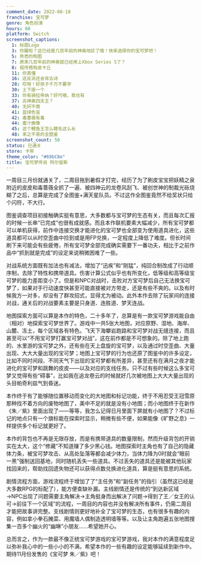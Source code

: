 ```yaml
---
comment_date: 2022-08-18
franchise: 宝可梦
genre: 角色扮演
hours: 60
platform: Switch
screenshot_captions: 
  1: 标题Logo
  3: 你醒啦？这已经是几百年前的神奥地区了哦！快来选择你的宝可梦吧！
  5: 熟悉的构图
  7: 原来几百年前的神奥就已经用上Xbox Series S了？
  8: 祖传搭档皮卡丘
  11: 你真懂
  16: 这反派还会背古诗
  28: 哎呀！好孩子千万不要学
  30: 土下座一个
  33: 你有骑拉帝纳？好巧哦，我也有
  37: 古神奥四天王？
  40: 无奸不商
  41: 蓝绿色盲
  42: 毒蔷薇有毒
  44: 蜜汁画像
  45: 这个鲤鱼王怎么睫毛这么长
  48: 来之不易的全图鉴
screenshot_count: 50
status: 已通关
store: 卡带
theme_color: "#69bC8e"
title: 宝可梦传说 阿尔宙斯
---
```

一周目三月份就通关了，二周目拖到暑假才打完，经历了为了刷皮宝宝把妖精之泉附近的皮皮和毒蔷薇全抓了一遍、被四神云的龙卷风刮飞、被创世神的制裁光砾烧糊了之后，总算是完成了全图鉴+满天星队员。不过这作全图鉴竟然不给奖状只给个闪符，不大行。

图鉴调查项目初接触确实挺有意思，大多数都与宝可梦的生态有关，而且每次汇报的时候一长串“已完成”也很有成就感。而且本作联机要素大幅减少，所有宝可梦都可以单机获得，前作中连接交换才能进化的宝可梦也全部变为使用道具进化，这些道具都可以从时空歪曲中捡到或是用FP兑换，一定程度上降低了难度。但长时间刷下来可能会有些疲倦，所有宝可梦全部完成确实需要下一番功夫，相比于之前作品中“抓到就是完成”的设定来说稍微困难了一些。

对战系统方面既有加法也有减法，增加了“迅疾”和“刚猛”，纯回合制改成了行动顺序制，去除了特性和携带道具。伤害计算公式似乎也有所变化，低等级和高等级宝可梦的能力差距变小了。但是和NPC对战时，击败对方宝可梦后自己无法换宝可梦了，如果对手行动速度快甚至可能直接被对方带走，还是有些不爽的。以及有时候我方一对多，却没有了群攻招式，显得尤为被动。此外本作去除了玩家间的连接对战，通关后的对战要素主要是只身道、连胜道、梦天连战。

地图探索方面可以算是本作的特色，二十多年了，总算是有一款宝可梦游戏能自由（相对）地探索宝可梦世界了。游戏中一共5张大地图，对应原野、湿地、海岸、山麓、冻土，每个区域各有特色。飞天下海攀岩跑路和宝可梦对战无缝连接，而且甚至可以“不用宝可梦打赢宝可梦对战”，这在前作都是不可想象的。除了地上跑的、水里游的宝可梦之外，还有些在天上盘旋的宝可梦，以及通过时空歪曲、大量出现、大大大量出现的宝可梦；地图上宝可梦的行为也还原了图鉴中的许多设定，比如不同时间段、不同天气下出现的宝可梦都有所差异，甚至还有在满月之夜才能进化的宝可梦和跳舞的皮皮——以及对应的支线任务。只不过有些时候这么多宝可梦又觉得有些“碍事”，比如我在追龙卷云的时候就好几次被地图上大大大量出现的头目帕奇利兹气到昏迷。

本作终于有了能够随位置移动而变化的大地图和标记功能，终于不用忍受王冠雪原那种找不着方向的废物地图了，美中不足的就是没有小地图；而小地图终于在新作《朱／紫》里面出现了——等等，我怎么记得日月里面下屏就有小地图了？不过标记的地点只有一个旗标能在探索时显示，稍微有些不便，如果能像《旷野之息》一样提供多个标记就更好了。

本作的背包也不再是无限存放，而是有携带道具的数量限制，然而升级背包的开销实在太大，这个“修藏”不知道赚了多少黑心钱。地图探索时主角也有了自己的隐藏体力条，被宝可梦攻击、从高处坠落等都会减少体力，当体力降为0时就会“眼前一黑”强制送回基地，同时随机丢失一些道具。不过丢失的道具还是能被其他玩家找回来的，帮助找回遗失物还可以获得点数兑换进化道具，算是挺有意思的系统。

剧情流程方面，游戏流程终于增加了了“主任务”和“副任务”的指引（虽然这已经是大多数RPG的标配了），能方便查缺补漏。主线剧情还是传统的“到达新区域→NPC出现了问题需要主角解决→主角挺身而出解决了问题→得到了王／女王的认可→前往下一个区域”的流程，一周目的内容也并没有解决所有事件，仍需二周目才能把故事讲完整。支线剧情则更好地补全了宝可梦的生态，也有很多有趣的内容，例如拿小拳石腌菜、用魔墙人偶制造透明墙等等。以及让主角跑遍五张地图搜集一百多个幽火的“幽琳”小朋友……希望她开心。

总而言之，作为一款最不像正统宝可梦游戏的宝可梦游戏，我对本作的满意程度足以弥补我心中的一些小小的不满，希望本作的一些有趣的设定能够延续到新作中。期待11月份发售的《宝可梦 朱／紫》吧！
